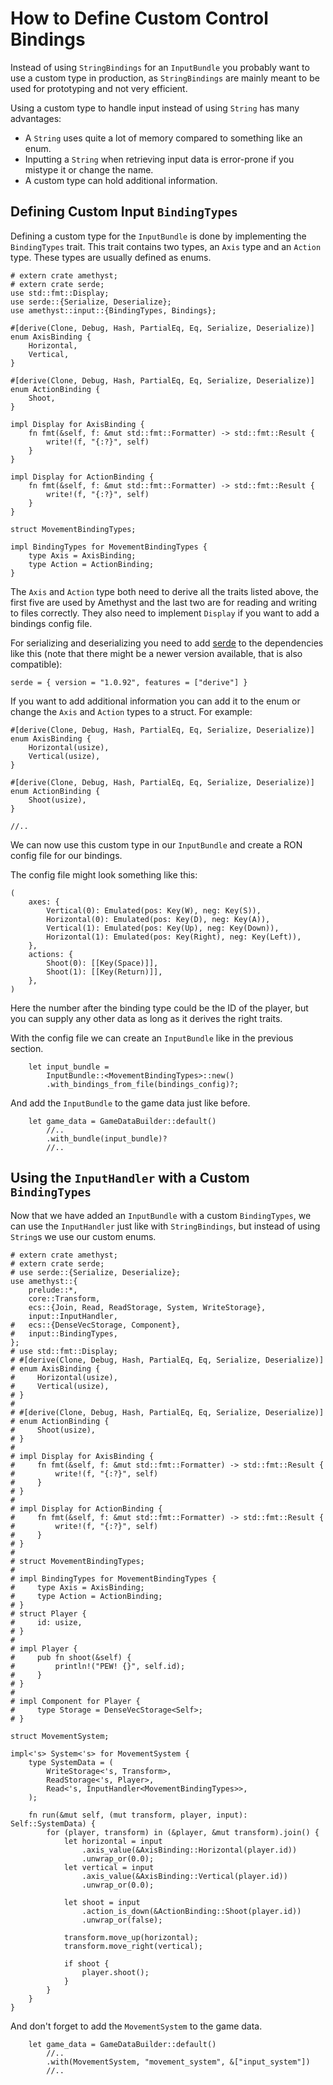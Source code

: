 # How to Define Custom Control Bindings

Instead of using `StringBindings` for an `InputBundle` you probably want to use a custom type in production, as `StringBindings` are mainly meant to be used for prototyping and not very efficient.

Using a custom type to handle input instead of using `String` has many advantages:

* A `String` uses quite a lot of memory compared to something like an enum.
* Inputting a `String` when retrieving input data is error-prone if you mistype it or change the name.
* A custom type can hold additional information.

## Defining Custom Input `BindingTypes`

Defining a custom type for the `InputBundle` is done by implementing the `BindingTypes` trait. This trait contains two types, an `Axis` type and an `Action` type. These types are usually defined as enums.

```rust,no_run,noplaypen
# extern crate amethyst;
# extern crate serde;
use std::fmt::Display;
use serde::{Serialize, Deserialize};
use amethyst::input::{BindingTypes, Bindings};

#[derive(Clone, Debug, Hash, PartialEq, Eq, Serialize, Deserialize)]
enum AxisBinding {
    Horizontal,
    Vertical,
}

#[derive(Clone, Debug, Hash, PartialEq, Eq, Serialize, Deserialize)]
enum ActionBinding {
    Shoot,
}

impl Display for AxisBinding {
    fn fmt(&self, f: &mut std::fmt::Formatter) -> std::fmt::Result {
        write!(f, "{:?}", self)
    }
}

impl Display for ActionBinding {
    fn fmt(&self, f: &mut std::fmt::Formatter) -> std::fmt::Result {
        write!(f, "{:?}", self)
    }
}

struct MovementBindingTypes;

impl BindingTypes for MovementBindingTypes {
    type Axis = AxisBinding;
    type Action = ActionBinding;
}
```

The `Axis` and `Action` type both need to derive all the traits listed above, the first five are used by Amethyst and the last two are for reading and writing to files correctly. They also need to implement `Display` if you want to add a bindings config file.

For serializing and deserializing you need to add [serde](https://crates.io/crates/serde) to the dependencies like this (note that there might be a newer version available, that is also compatible):

```toml,ignore
serde = { version = "1.0.92", features = ["derive"] }
```

If you want to add additional information you can add it to the enum or change the `Axis` and `Action` types to a struct. For example:

```rust,ignore
#[derive(Clone, Debug, Hash, PartialEq, Eq, Serialize, Deserialize)]
enum AxisBinding {
    Horizontal(usize),
    Vertical(usize),
}

#[derive(Clone, Debug, Hash, PartialEq, Eq, Serialize, Deserialize)]
enum ActionBinding {
    Shoot(usize),
}

//..
```

We can now use this custom type in our `InputBundle` and create a RON config file for our bindings.

The config file might look something like this:

```ron,ignore
(
    axes: {
        Vertical(0): Emulated(pos: Key(W), neg: Key(S)),
        Horizontal(0): Emulated(pos: Key(D), neg: Key(A)),
        Vertical(1): Emulated(pos: Key(Up), neg: Key(Down)),
        Horizontal(1): Emulated(pos: Key(Right), neg: Key(Left)),
    },
    actions: {
        Shoot(0): [[Key(Space)]],
        Shoot(1): [[Key(Return)]],
    },
)
```

Here the number after the binding type could be the ID of the player, but you can supply any other data as long as it derives the right traits.

With the config file we can create an `InputBundle` like in the previous section.

```rust,ignore
    let input_bundle = 
        InputBundle::<MovementBindingTypes>::new()
        .with_bindings_from_file(bindings_config)?;
```

And add the `InputBundle` to the game data just like before.

```rust,ignore
    let game_data = GameDataBuilder::default()
        //..
        .with_bundle(input_bundle)?
        //..
```

## Using the `InputHandler` with a Custom `BindingTypes`

Now that we have added an `InputBundle` with a custom `BindingTypes`, we can use the `InputHandler` just like with `StringBindings`, but instead of using `String`s we use our custom enums.

```rust,no_run,noplaypen
# extern crate amethyst;
# extern crate serde;
# use serde::{Serialize, Deserialize};
use amethyst::{
    prelude::*,
    core::Transform,
    ecs::{Join, Read, ReadStorage, System, WriteStorage},
    input::InputHandler,
#   ecs::{DenseVecStorage, Component},
#   input::BindingTypes,
};
# use std::fmt::Display;
# #[derive(Clone, Debug, Hash, PartialEq, Eq, Serialize, Deserialize)]
# enum AxisBinding {
#     Horizontal(usize),
#     Vertical(usize),
# }
# 
# #[derive(Clone, Debug, Hash, PartialEq, Eq, Serialize, Deserialize)]
# enum ActionBinding {
#     Shoot(usize),
# }
# 
# impl Display for AxisBinding {
#     fn fmt(&self, f: &mut std::fmt::Formatter) -> std::fmt::Result {
#         write!(f, "{:?}", self)
#     }
# }
# 
# impl Display for ActionBinding {
#     fn fmt(&self, f: &mut std::fmt::Formatter) -> std::fmt::Result {
#         write!(f, "{:?}", self)
#     }
# }
# 
# struct MovementBindingTypes;
# 
# impl BindingTypes for MovementBindingTypes {
#     type Axis = AxisBinding;
#     type Action = ActionBinding;
# }
# struct Player {
#     id: usize,
# }
# 
# impl Player {
#     pub fn shoot(&self) {
#         println!("PEW! {}", self.id);
#     }
# }
# 
# impl Component for Player {
#     type Storage = DenseVecStorage<Self>;
# }

struct MovementSystem;

impl<'s> System<'s> for MovementSystem {
    type SystemData = (
        WriteStorage<'s, Transform>,
        ReadStorage<'s, Player>,
        Read<'s, InputHandler<MovementBindingTypes>>,
    );

    fn run(&mut self, (mut transform, player, input): Self::SystemData) {
        for (player, transform) in (&player, &mut transform).join() {
            let horizontal = input
                .axis_value(&AxisBinding::Horizontal(player.id))
                .unwrap_or(0.0);
            let vertical = input
                .axis_value(&AxisBinding::Vertical(player.id))
                .unwrap_or(0.0);

            let shoot = input
                .action_is_down(&ActionBinding::Shoot(player.id))
                .unwrap_or(false);

            transform.move_up(horizontal);
            transform.move_right(vertical);

            if shoot {
                player.shoot();
            }
        }
    }
}
```

And don't forget to add the `MovementSystem` to the game data.

```rust,ignore
    let game_data = GameDataBuilder::default()
        //..
        .with(MovementSystem, "movement_system", &["input_system"])
        //..
```
